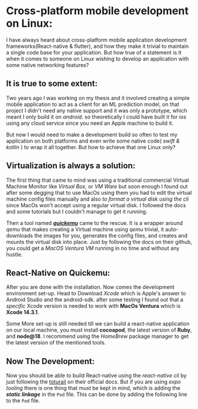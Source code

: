 # Cross-platform mobile development on Linux:

I have always heard about cross-platform mobile application development frameworks(React-native & flutter), and how they make it trivial to maintain a single code base for your application. But how true of a statement is it when it comes to someone on Linux wishing to develop an application with some native networking features?


## It is true to some extent:

Two years ago I was working on my thesis and it involved  creating a simple mobile application to act as a client for an ML prediction model, on that project I didn't need any native support and it was only a prototype, which meant I only build it on *android*. so theoretically I could have built it for *ios* using any cloud service since you need an Apple machine to build it.

But now I would need to make a development build so often to test my application on both platforms and even write some native code( *swift & kotlin* ) to wrap it all together. But how to achieve that one Linux only?


## Virtualization is always a solution:

The first thing that came to mind was using a traditional commercial Virtual Machine Monitor like *Virtual Box*, or *VM Ware* but soon enough I found out after some degging that to use MacOs using them you had to edit the virtual machine config files manually and also *to format a virtual disk using the cli* since MacOs won't accept using a regular virtual disk. I followed the docs and some tutorials but I couldn't manage to get it running.

Then a tool named [***quickemu***](https://github.com/quickemu-project/quickemu) came to the rescue. It is a wrapper around *qemu* that makes creating a Virtual machine using *qemu* trivial, it auto-downloads the images for you, generates the config files, and creates and mounts the virtual disk into place. Just by following the docs on their github, you could get a *MacOS Ventura VM* running in no time and without any hustle.


## React-Native on Quickemu:

After you are done with the installation. Now comes the development environment set-up. Head to Download *Xcode* which is Apple's answer to Android Studio and the android-sdk. after some testing I found out that a *specific* Xcode version is needed to work with **MacOs Ventura** which is **Xcode 14.3.1**.

Some More set-up is still needed till we can build a react-native application on our local machine, you must install **cocoapod**, the latest version of **Ruby**, and **node@18**. I recommend using the *HomeBrew* package manager to get the latest version of the mentioned tools.


## Now The Development:

Now you should be able to build React-native using the *react-native cli* by just following the [toturail](https://reactnative.dev/docs/environment-setup?guide=native) on their official docs. But if you are using *expo tooling* there is one thing that must be kept in mind, which is adding the ***static linkage*** in the `Pod` file. This can be done by adding the following line to the `Pod` file.

